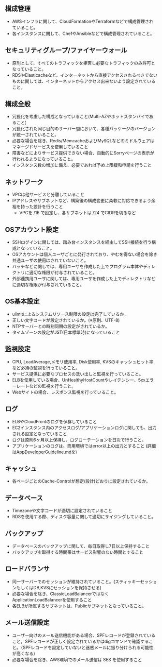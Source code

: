 ## 構成管理

- AWSインフラに関して、CloudFormationやTerraformなどで構成管理されていること。
- 各インスタンスに関して、ChefやAnsibleなどで構成管理されていること。

## セキュリティグループ/ファイヤーウォール

- 原則として、すべてのトラフィックを拒否し必要なトラフィックのみ許可となっていること。
- RDSやElasticacheなど、インターネットから直接アクセスされるべきでないものに関しては、インターネットからアクセス出来ないよう設定されていること。

## 構成全般

- 冗長化を考慮した構成となっていること(Multi-AZやホットスタンバイであること)
- 冗長化された同じ目的のサーバー間において、各種パッケージのバージョンが統一されていること。
- 必要な場合を除き、Redis/MemcacheおよびMySQLなどのミドルウェアはマネージドサービスを使用していること
- 障害などによりサービス提供できない場合、自動的にSorryページの表示が行われるようになっていること。
- インスタンス数の増加に備え、必要であれば予め上限緩和申請を行うこと

## ネットワーク

- VPCは他サービスと分離していること
- IPアドレスやサブネットなど、構築後の構成変更に柔軟に対応できるよう余裕を持った設計を行うこと
    - VPCを /16 で設定し、各サブネットは /24 でCIDRを切るなど

## OSアカウント設定

- SSHログインに関しては、踏み台インスタンスを経由してSSH接続を行う構成となっていること。
- OSアカウントは個人ユーザごとに発行されており、やむを得ない場合を除き共通ユーザの使用はされていないこと。
- バッチなどに関しては、専用ユーザを作成した上でプログラム本体やディレクトリに適切な権限が付与されていること。
- 外部連携用ユーザに関しては、専用ユーザを作成した上でディレクトリなどに適切な権限が付与されていること。

## OS基本設定

- ulimitによるシステムリソース制限の設定は完了しているか。
- 正しい文字コードが設定されているか。(※原則、UTF-8)
- NTPサーバーとの時刻同期の設定がされているか。
- タイムゾーンの設定がJST(日本標準時)になっていること

## 監視設定

- CPU, LoadAverage,メモリ使用率, Disk使用率, KVSのキャッシュヒット率など必須の監視を行っていること。
- サービス提供に必要なプロセスの洗い出しと監視を行っていること。
- ELBを使用している場合、UnHealthyHostCountやレイテンシー、5xxエラーレートなどの監視を行うこと。
- Webサイトの場合、レスポンス監視を行っていること。

## ログ

- ELBやCloudFrontのログを保存していること
- EC2インスタンス内のアクセスログ/アプリケーションログに関しても、出力される設定となっていること
- ログは原則6ヶ月以上保持し、ログローテーションを日次で行うこと。
- アプリケーションのログは、商用環境ではerror以上の出力とすること (詳細はAppDeveloperGuideline.mdを)

## キャッシュ

- 各ページごとのCache-Controlが想定(設計)どおりに設定されているか。

## データベース

- Timezoneや文字コードが適切に設定されていること
- RDSを使用する際、ディスク容量に関して適切にサイジングしていること。

## バックアップ

- データベースのバックアップに関して、毎日取得し7日以上保持すること
- バックアップを取得する時間帯はサービス影響のない時間とすること

## ロードバランサ
- 同一サーバーでのセッションが維持されていること。(スティッキーセッションもしくはDB,KVSにセッションを保持させる)
- 必要な場合を除き、ClassicLoadBalancerではなくApplicationLoadBalancerを使用すること
- 各ELBが所属するサブネットは、Publicサブネットとなっていること。

## メール送信設定
- ユーザー向けのメール送信機能がある場合、SPFレコードが登録されていること。SPFレコードが正しく設定されているかはdigコマンドで確認すること。（SPFレコードを設定していないと迷惑メールに振り分けられる可能性が高くなる）
- 必要な場合を除き、AWS環境でのメール送信は SES を使用すること

